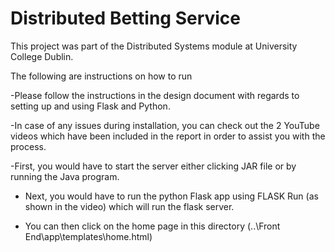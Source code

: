 # Distributed Betting Service
This project was part of the Distributed Systems module at University College Dublin.

The following are instructions on how to run 

-Please follow the instructions in the design document with regards to setting up and using Flask and Python.

-In case of any issues during installation, you can check out the 2 YouTube videos which have been
included in the report in order to assist you with the process.

-First, you would have to start the server either clicking JAR file or by running the Java program.

- Next, you would have to run the python Flask app using FLASK Run (as shown in the video) which will run the flask server.

- You can then click on the home page in this directory (..\Front End\app\templates\home.html)

